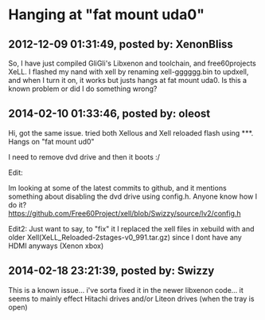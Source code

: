 # Hanging at &quot;fat mount uda0&quot;

## 2012-12-09 01:31:49, posted by: XenonBliss

So, I have just compiled GliGli's Libxenon and toolchain, and free60projects XeLL. I flashed my nand with xell by renaming xell-gggggg.bin to updxell, and when I turn it on, it works but justs hangs at fat mount uda0. Is this a known problem or did I do something wrong?

## 2014-02-10 01:33:46, posted by: oleost

Hi, got the same issue. tried both Xellous and Xell reloaded flash using ***. Hangs on "fat mount ud0"  
   
 I need to remove dvd drive and then it boots :/  
   
 Edit:  
   
 Im looking at some of the latest commits to github, and it mentions something about disabling the dvd drive using config.h. Anyone know how I do it? https://github.com/Free60Project/xell/blob/Swizzy/source/lv2/config.h  
   
 Edit2: Just want to say, to "fix" it I replaced the xell files in xebuild with and older Xell(XeLL\_Reloaded-2stages-v0\_991.tar.gz) since I dont have any HDMI anyways (Xenon xbox)

## 2014-02-18 23:21:39, posted by: Swizzy

This is a known issue... i've sorta fixed it in the newer libxenon code... it seems to mainly effect Hitachi drives and/or Liteon drives (when the tray is open)